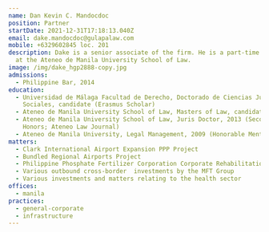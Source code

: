```yaml
---
name: Dan Kevin C. Mandocdoc
position: Partner
startDate: 2021-12-31T17:18:13.040Z
email: dake.mandocdoc@gulapalaw.com
mobile: +6329602845 loc. 201
description: Dake is a senior associate of the firm. He is a part-time lecturer
  at the Ateneo de Manila University School of Law.
image: /img/dake_hgp2888-copy.jpg
admissions:
  - Philippine Bar, 2014
education:
  - Universidad de Málaga Facultad de Derecho, Doctorado de Ciencias Jurídicas y
    Sociales, candidate (Erasmus Scholar)
  - Ateneo de Manila University School of Law, Masters of Law, candidate
  - Ateneo de Manila University School of Law, Juris Doctor, 2013 (Second
    Honors; Ateneo Law Journal)
  - Ateneo de Manila University, Legal Management, 2009 (Honorable Mention)
matters:
  - Clark International Airport Expansion PPP Project
  - Bundled Regional Airports Project
  - Philippine Phosphate Fertilizer Corporation Corporate Rehabilitation
  - Various outbound cross-border  investments by the MFT Group
  - Various investments and matters relating to the health sector
offices:
  - manila
practices:
  - general-corporate
  - infrastructure
---
```

